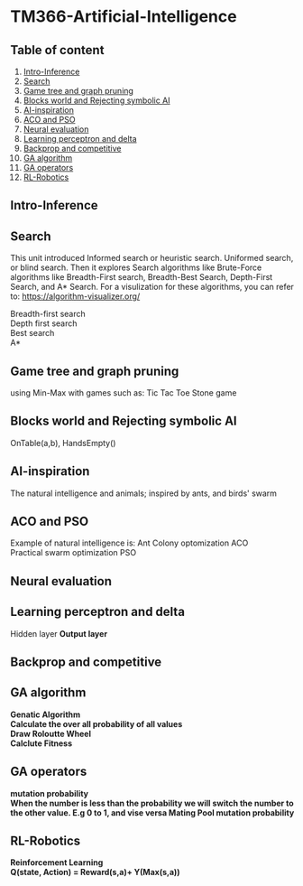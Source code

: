 # TM366-Artificial-Intelligence

## Table of content

1. [Intro-Inference](#Intro-Inference)
2. [Search](#Search)
3. [Game tree and graph pruning](#Game-tree-and-graph-pruning)
4. [Blocks world and Rejecting symbolic AI](#Blocks-world-and-Rejecting-symbolic-AI)
5. [AI-inspiration](#AI-inspiration)
6. [ACO and PSO](#ACO-and-PSO)
7. [Neural evaluation](#Neural-evaluation)
8. [Learning perceptron and delta](#Learning-perceptron-and-delta)
9. [Backprop and competitive](#Backprop-and-competitive)
10. [GA algorithm](#GA-algorithm)
11. [GA operators](#GA-operators)
12. [RL-Robotics](#RL-Robotics)


## Intro-Inference
## Search

This unit introduced Informed search or heuristic search. 
Uniformed search, or blind search. Then it explores Search algorithms like
Brute-Force algorithms like Breadth-First search, Breadth-Best Search, Depth-First Search, and A* Search.
For a visulization for these algorithms, you can refer to:
https://algorithm-visualizer.org/

Breadth-first search <br>
Depth first search <br>
Best search <br>
A*


## Game tree and graph pruning

using Min-Max with games such as:
Tic Tac Toe
Stone game


## Blocks world and Rejecting symbolic AI

OnTable(a,b), HandsEmpty()
## AI-inspiration

The natural intelligence and animals; inspired by ants, and birds' swarm
## ACO and PSO
Example of natural intelligence is:
Ant Colony optomization ACO <br>
Practical swarm optimization PSO
## Neural evaluation
## Learning perceptron and delta

Hidden layer <b>
Output layer 

## Backprop and competitive
## GA algorithm
Genatic Algorithm <br>
Calculate the over all probability of all values <br>
Draw Roloutte Wheel <br>
Calclute Fitness
## GA operators
mutation probability <br>
When the number is less than the probability we will switch the number to the other value. E.g 0 to 1, and vise versa
Mating Pool
mutation probability
## RL-Robotics
Reinforcement Learning <br>
Q(state, Action) = Reward(s,a)+ Y(Max(s,a))

